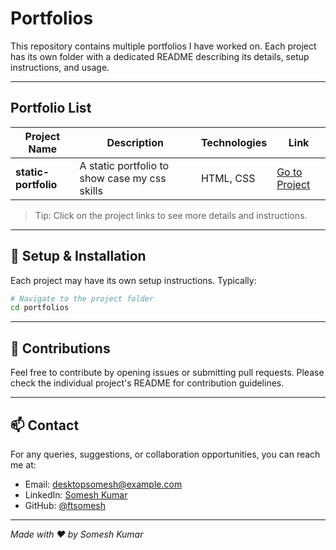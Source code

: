 
# Portfolios

This repository contains multiple portfolios I have worked on.
Each project has its own folder with a dedicated README describing its details, setup instructions, and usage.

---

## Portfolio List

| Project Name | Description | Technologies | Link |
|--------------|------------|-------------|------|
| **static-portfolio** | A static portfolio to show case my css skills | HTML, CSS | [Go to Project](./static-portfolio) |


> Tip: Click on the project links to see more details and instructions.

---

## 🔧 Setup & Installation

Each project may have its own setup instructions. Typically:

```bash
# Navigate to the project folder
cd portfolios
````

---

## 📌 Contributions

Feel free to contribute by opening issues or submitting pull requests. Please check the individual project's README for contribution guidelines.

---

## 📫 Contact

For any queries, suggestions, or collaboration opportunities, you can reach me at:

* Email: [desktopsomesh@example.com](mailto:desktopsomesh@example.com)
* LinkedIn: [Somesh Kumar](https://www.linkedin.com/in/example/)
* GitHub: [@ftsomesh](https://github.com/ftsomesh)

---

*Made with ❤️ by Somesh Kumar*
